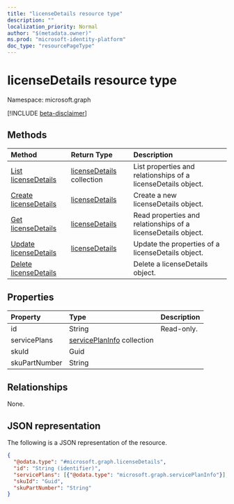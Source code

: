 ```yaml
---
title: "licenseDetails resource type"
description: ""
localization_priority: Normal
author: "$(metadata.owner)"
ms.prod: "microsoft-identity-platform"
doc_type: "resourcePageType"
---
```


# licenseDetails resource type

Namespace: microsoft.graph

[!INCLUDE [beta-disclaimer](../../includes/beta-disclaimer.md)]

## Methods

| Method                                                   | Return Type                                    | Description                                                   |
| :------------------------------------------------------- | :--------------------------------------------- | :------------------------------------------------------------ |
| [List licenseDetails](../api/licensedetails-list.md)     | [licenseDetails](licenseDetails.md) collection | List properties and relationships of a licenseDetails object. |
| [Create licenseDetails](../api/licensedetails-create.md) | [licenseDetails](licenseDetails.md)            | Create a new licenseDetails object.                           |
| [Get licenseDetails](../api/licensedetails-get.md)       | [licenseDetails](licenseDetails.md)            | Read properties and relationships of a licenseDetails object. |
| [Update licenseDetails](../api/licensedetails-update.md) | [licenseDetails](licenseDetails.md)            | Update the properties of a licenseDetails object.             |
| [Delete licenseDetails](../api/licensedetails-delete.md) |                                                | Delete a licenseDetails object.                               |

## Properties

| Property      | Type                                                          | Description |
| :------------ | :------------------------------------------------------------ | :---------- |
| id            | String                                                        | Read-only.  |
| servicePlans  | [servicePlanInfo](../resources/serviceplaninfo.md) collection |             |
| skuId         | Guid                                                          |             |
| skuPartNumber | String                                                        |             |

## Relationships

None.

## JSON representation

The following is a JSON representation of the resource.

<!-- {
  "blockType": "resource",
  "keyProperty": "id",
  "@odata.type": "microsoft.graph.licenseDetails",
  "baseType": "microsoft.graph.entity",
  "openType": False
}
-->

```json
{
  "@odata.type": "#microsoft.graph.licenseDetails",
  "id": "String (identifier)",
  "servicePlans": [{"@odata.type": "microsoft.graph.servicePlanInfo"}],
  "skuId": "Guid",
  "skuPartNumber": "String"
}
```
